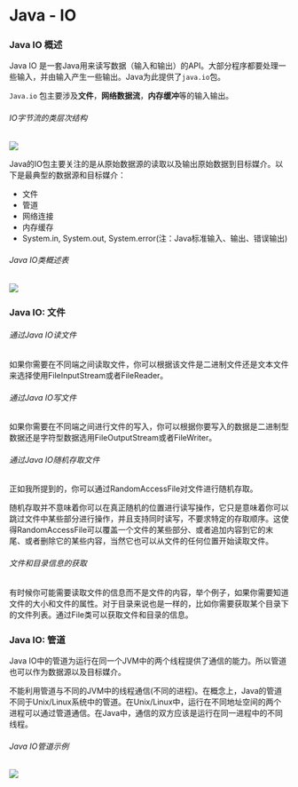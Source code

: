# Java - IO

### Java IO 概述

Java IO 是一套Java用来读写数据（输入和输出）的API。大部分程序都要处理一些输入，并由输入产生一些输出。Java为此提供了`java.io`包。

`Java.io` 包主要涉及**文件**，**网络数据流**，**内存缓冲**等的输入输出。

###### IO字节流的类层次结构

![](http://wiki.jikexueyuan.com/project/java/images/iostreams.jpg)

Java的IO包主要关注的是从原始数据源的读取以及输出原始数据到目标媒介。以下是最典型的数据源和目标媒介：
-  文件
-  管道
-  网络连接
-  内存缓存
-  System.in, System.out, System.error(注：Java标准输入、输出、错误输出)

###### Java IO类概述表

![](http://ifeve.com/wp-content/uploads/2014/10/QQ%E6%88%AA%E5%9B%BE20141020174145.png)

### Java IO: 文件

###### 通过Java IO读文件
如果你需要在不同端之间读取文件，你可以根据该文件是二进制文件还是文本文件来选择使用FileInputStream或者FileReader。

###### 通过Java IO写文件
如果你需要在不同端之间进行文件的写入，你可以根据你要写入的数据是二进制型数据还是字符型数据选用FileOutputStream或者FileWriter。

###### 通过Java IO随机存取文件
正如我所提到的，你可以通过RandomAccessFile对文件进行随机存取。

随机存取并不意味着你可以在真正随机的位置进行读写操作，它只是意味着你可以跳过文件中某些部分进行操作，并且支持同时读写，不要求特定的存取顺序。这使得RandomAccessFile可以覆盖一个文件的某些部分、或者追加内容到它的末尾、或者删除它的某些内容，当然它也可以从文件的任何位置开始读取文件。

###### 文件和目录信息的获取
有时候你可能需要读取文件的信息而不是文件的内容，举个例子，如果你需要知道文件的大小和文件的属性。对于目录来说也是一样的，比如你需要获取某个目录下的文件列表。通过File类可以获取文件和目录的信息。

### Java IO: 管道

Java IO中的管道为运行在同一个JVM中的两个线程提供了通信的能力。所以管道也可以作为数据源以及目标媒介。

不能利用管道与不同的JVM中的线程通信(不同的进程)。在概念上，Java的管道不同于Unix/Linux系统中的管道。在Unix/Linux中，运行在不同地址空间的两个进程可以通过管道通信。在Java中，通信的双方应该是运行在同一进程中的不同线程。

###### Java IO管道示例

![](http://ifeve.com/wp-content/uploads/2014/10/1.png)


